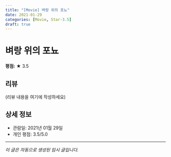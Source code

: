 ```yaml
---
title: "[Movie] 벼랑 위의 포뇨"
date: 2021-01-29
categories: [Movie, Star-3.5]
draft: true
---
```


# 벼랑 위의 포뇨

**평점:** ★ 3.5

## 리뷰

(리뷰 내용을 여기에 작성하세요)

## 상세 정보

- 관람일: 2021년 01월 29일
- 개인 평점: 3.5/5.0

---

*이 글은 자동으로 생성된 임시 글입니다.*
